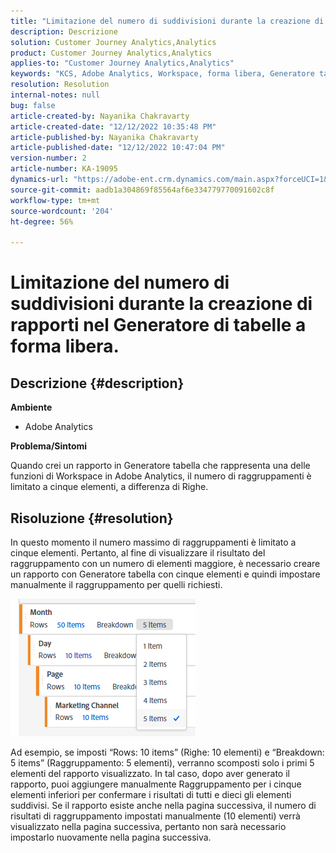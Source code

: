 ```yaml
---
title: "Limitazione del numero di suddivisioni durante la creazione di rapporti nel Generatore di tabelle a forma libera."
description: Descrizione
solution: Customer Journey Analytics,Analytics
product: Customer Journey Analytics,Analytics
applies-to: "Customer Journey Analytics,Analytics"
keywords: "KCS, Adobe Analytics, Workspace, forma libera, Generatore tabella, limitazione"
resolution: Resolution
internal-notes: null
bug: false
article-created-by: Nayanika Chakravarty
article-created-date: "12/12/2022 10:35:48 PM"
article-published-by: Nayanika Chakravarty
article-published-date: "12/12/2022 10:47:04 PM"
version-number: 2
article-number: KA-19095
dynamics-url: "https://adobe-ent.crm.dynamics.com/main.aspx?forceUCI=1&pagetype=entityrecord&etn=knowledgearticle&id=4315ac52-6d7a-ed11-81ac-6045bd006b25"
source-git-commit: aadb1a304869f85564af6e334779770091602c8f
workflow-type: tm+mt
source-wordcount: '204'
ht-degree: 56%

---
```


# Limitazione del numero di suddivisioni durante la creazione di rapporti nel Generatore di tabelle a forma libera.

## Descrizione {#description}


<b>Ambiente</b>

- Adobe Analytics

<b>Problema/Sintomi</b>

Quando crei un rapporto in Generatore tabella che rappresenta una delle funzioni di Workspace in Adobe Analytics, il numero di raggruppamenti è limitato a cinque elementi, a differenza di Righe.


## Risoluzione {#resolution}


In questo momento il numero massimo di raggruppamenti è limitato a cinque elementi. Pertanto, al fine di visualizzare il risultato del raggruppamento con un numero di elementi maggiore, è necessario creare un rapporto con Generatore tabella con cinque elementi e quindi impostare manualmente il raggruppamento per quelli richiesti.

![](assets/936a2ca2-6ab5-ec11-983f-000d3a5d0e57.png)

Ad esempio, se imposti “Rows: 10 items” (Righe: 10 elementi) e “Breakdown: 5 items” (Raggruppamento: 5 elementi), verranno scomposti solo i primi 5 elementi del rapporto visualizzato. In tal caso, dopo aver generato il rapporto, puoi aggiungere manualmente Raggruppamento per i cinque elementi inferiori per confermare i risultati di tutti e dieci gli elementi suddivisi. Se il rapporto esiste anche nella pagina successiva, il numero di risultati di raggruppamento impostati manualmente (10 elementi) verrà visualizzato nella pagina successiva, pertanto non sarà necessario impostarlo nuovamente nella pagina successiva.
